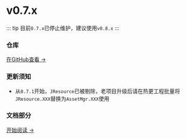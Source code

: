 # v0.7.x

::: tip
目前```0.7.x```已停止维护，建议使用```v0.8.x```
:::

### 仓库

[在GitHub查看 →](https://github.com/JasonXuDeveloper/JEngine/tree/0.7.x)



### 更新须知

- 从```0.7.1```开始，```JResource```已被剔除，老项目升级后请在热更工程批量将```JResource.XXX```替换为```AssetMgr.XXX```使用



### 文档部分

[开始阅读 →](./startup.md)

